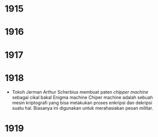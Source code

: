 # 1915
# 1916
# 1917
# 1918
- Tokoh Jerman Arthur Scherbius membuat paten *chipper machine* sebagai cikal bakal Enigma machine
  Chiper machine adalah sebuah mesin kriptografi yang bisa melakukan proses enkripsi dan dekripsi suatu hal. Biasanya ini digunakan untuk merahasiakan pesan militar.
# 1919